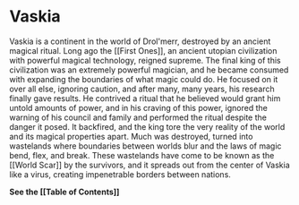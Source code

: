 # Vaskia
 
Vaskia is a continent in the world of Drol'merr, destroyed by an ancient magical ritual. Long ago the [[First Ones]], an ancient utopian civilization with powerful magical technology, reigned supreme. The final king of this civilization was an extremely powerful magician, and he became consumed with expanding the boundaries of what magic could do. He focused on it over all else, ignoring caution, and after many, many years, his research finally gave results. He contrived a ritual that he believed would grant him untold amounts of power, and in his craving of this power, ignored the warning of his council and family and performed the ritual despite the danger it posed. It backfired, and the king tore the very reality of the world and its magical properties apart. Much was destroyed, turned into wastelands where boundaries between worlds blur and the laws of magic bend, flex, and break. These wastelands have come to be known as the [[World Scar]] by the survivors, and it spreads out from the center of Vaskia like a virus, creating impenetrable borders between nations.

**See the [[Table of Contents]]**